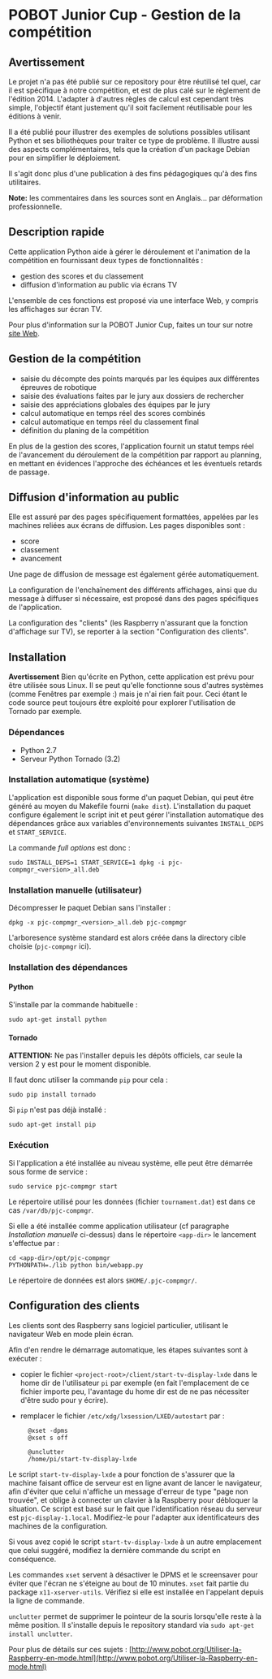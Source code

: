 POBOT Junior Cup - Gestion de la compétition
============================================

Avertissement
-------------

Le projet n'a pas été publié sur ce repository pour être réutilisé tel quel, car il est spécifique à notre
compétition, et est de plus calé sur le règlement de l'édition 2014. L'adapter à d'autres règles de calcul est
cependant très simple, l'objectif étant justement qu'il soit facilement réutilisable pour les éditions à venir.

Il a été publié pour illustrer des exemples de solutions possibles utilisant Python et ses biliothèques pour traiter
ce type de problème. Il illustre aussi des aspects complémentaires, tels que la création d'un package Debian pour
en simplifier le déploiement.

Il s'agit donc plus d'une publication à des fins pédagogiques qu'à des fins utilitaires.

**Note:** les commentaires dans les sources sont en Anglais... par déformation professionnelle.


Description rapide
------------------

Cette application Python aide à gérer le déroulement et l'animation de la compétition en fournissant
deux types de fonctionnalités :

* gestion des scores et du classement
* diffusion d'information au public via écrans TV

L'ensemble de ces fonctions est proposé via une interface Web, y compris les affichages sur écran TV.

Pour plus d'information sur la POBOT Junior Cup, faites un tour sur notre
[site Web](http://www.pobot.org/-POBOT-Junior-Cup-.html).

Gestion de la compétition
-------------------------

* saisie du décompte des points marqués par les équipes aux différentes épreuves de robotique
* saisie des évaluations faites par le jury aux dossiers de rechercher
* saisie des appréciations globales des équipes par le jury
* calcul automatique en temps réel des scores combinés
* calcul automatique en temps réel du classement final
* définition du planing de la compétition

En plus de la gestion des scores, l'application fournit un statut temps réel de l'avancement du déroulement
de la compétition par rapport au planning, en mettant en évidences l'approche des échéances et les éventuels
retards de passage.

Diffusion d'information au public
---------------------------------

Elle est assuré par des pages spécifiquement formattées, appelées par les machines reliées aux écrans de diffusion.
Les pages disponibles sont :
* score
* classement
* avancement

Une page de diffusion de message est également gérée automatiquement.

La configuration de l'enchaînement des différents affichages, ainsi que du message à diffuser si nécessaire,
est proposé dans des pages spécifiques de l'application.

La configuration des "clients" (les Raspberry n'assurant que la fonction d'affichage sur TV), se reporter à la section
"Configuration des clients".

Installation
------------

**Avertissement** Bien qu'écrite en Python, cette application est prévu pour être utilisée sous Linux. Il se peut
qu'elle fonctionne sous d'autres systèmes (comme Fenêtres par exemple :) mais je n'ai rien fait pour. Ceci étant le
code source peut toujours être exploité pour explorer l'utilisation de Tornado par exemple.

### Dépendances

* Python 2.7
* Serveur Python Tornado (3.2)

### Installation automatique (système)

L'application est disponible sous forme d'un paquet Debian, qui peut être généré au moyen du Makefile fourni
(`make dist`). L'installation du paquet configure également le script init et peut gérer
l'installation automatique des dépendances grâce aux variables d'environnements suivantes `INSTALL_DEPS` et
`START_SERVICE`.

La commande *full options* est donc :

    sudo INSTALL_DEPS=1 START_SERVICE=1 dpkg -i pjc-compmgr_<version>_all.deb

### Installation manuelle (utilisateur)

Décompresser le paquet Debian sans l'installer :

    dpkg -x pjc-compmgr_<version>_all.deb pjc-compmgr

L'arboresence système standard est alors créée dans la directory cible choisie (`pjc-compmgr` ici).

### Installation des dépendances

#### Python

S'installe par la commande habituelle :

    sudo apt-get install python

#### Tornado

**ATTENTION:** Ne pas l'installer depuis les dépôts officiels, car seule la version 2 y est pour le moment
disponible.

Il faut donc utiliser la commande `pip` pour cela :

    sudo pip install tornado

Si `pip` n'est pas déjà installé :

    sudo apt-get install pip

### Exécution

Si l'application a été installée au niveau système, elle peut être démarrée sous forme de service :

    sudo service pjc-compmgr start

Le répertoire utilisé pour les données (fichier `tournament.dat`) est dans ce cas `/var/db/pjc-compmgr`.

Si elle a été installée comme application utilisateur (cf paragraphe *Installation manuelle* ci-dessus) dans le
répertoire `<app-dir>` le lancement s'effectue par :

    cd <app-dir>/opt/pjc-compmgr
    PYTHONPATH=./lib python bin/webapp.py

Le répertoire de données est alors `$HOME/.pjc-compmgr/`.

Configuration des clients
-------------------------

Les clients sont des Raspberry sans logiciel particulier, utilisant le navigateur Web en mode plein écran.

Afin d'en rendre le démarrage automatique, les étapes suivantes sont à exécuter :

* copier le fichier `<project-root>/client/start-tv-display-lxde` dans le home dir de l'utilisateur `pi` par exemple (en fait
l'emplacement de ce fichier importe peu, l'avantage du home dir est de ne pas nécessiter d'être sudo pour y écrire).

* remplacer le fichier `/etc/xdg/lxsession/LXED/autostart` par :

        @xset -dpms
        @xset s off

        @unclutter
        /home/pi/start-tv-display-lxde

Le script `start-tv-display-lxde` a pour fonction de s'assurer que la machine faisant office de serveur est en ligne
avant de lancer le navigateur, afin d'éviter que celui n'affiche un message d'erreur de type "page non trouvée", et
oblige à connecter un clavier à la Raspberry pour débloquer la situation. Ce script est basé sur le fait que
l'identification réseau du serveur est `pjc-display-1.local`. Modifiez-le pour l'adapter aux identificateurs des
machines de la configuration.

Si vous avez copié le script `start-tv-display-lxde` à un autre emplacement que celui suggéré, modifiez la dernière
commande du script en conséquence.

Les commandes `xset` servent à désactiver le DPMS et le screensaver pour éviter que l'écran ne s'éteigne au bout de
10 minutes. `xset` fait partie du package `x11-xserver-utils`. Vérifiez si elle est installée en l'appelant depuis la
ligne de commande.

`unclutter` permet de supprimer le pointeur de la souris lorsqu'elle reste à la même position. Il s'installe depuis
le repository standard via `sudo apt-get install unclutter`.

Pour plus de détails sur ces sujets : [http://www.pobot.org/Utiliser-la-Raspberry-en-mode.html](http://www.pobot.org/Utiliser-la-Raspberry-en-mode.html)
